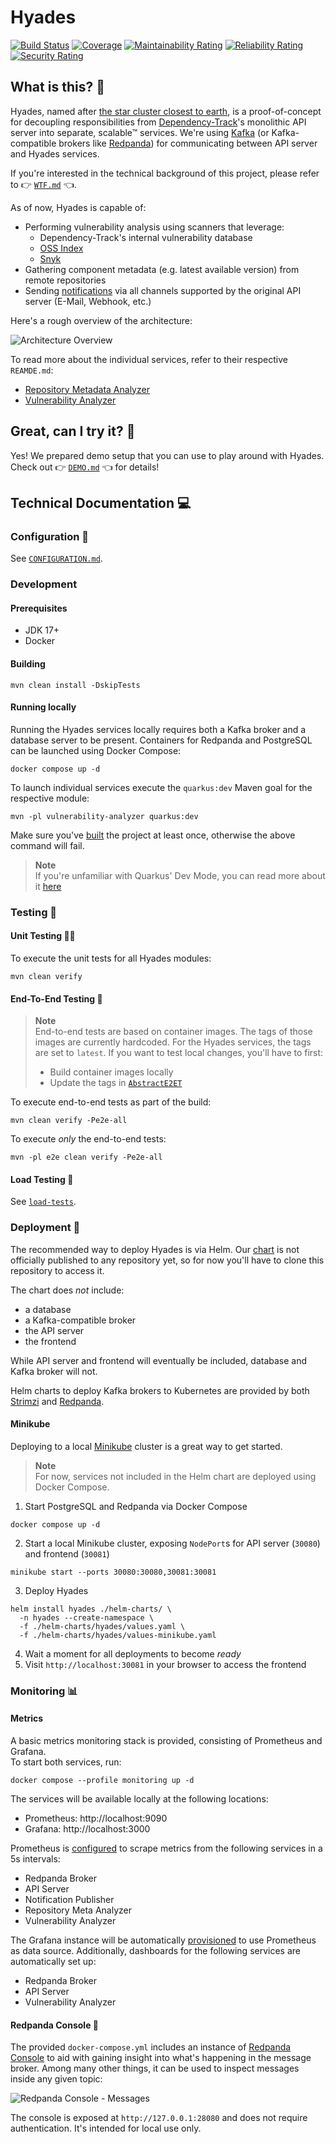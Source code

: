 # Hyades

[![Build Status](https://github.com/DependencyTrack/hyades/actions/workflows/ci.yml/badge.svg)](https://github.com/DependencyTrack/hyades/actions/workflows/ci.yml)
[![Coverage](https://sonarcloud.io/api/project_badges/measure?project=dependency-track_hyades&metric=coverage)](https://sonarcloud.io/summary/new_code?id=dependency-track_hyades)
[![Maintainability Rating](https://sonarcloud.io/api/project_badges/measure?project=dependency-track_hyades&metric=sqale_rating)](https://sonarcloud.io/summary/new_code?id=dependency-track_hyades)
[![Reliability Rating](https://sonarcloud.io/api/project_badges/measure?project=dependency-track_hyades&metric=reliability_rating)](https://sonarcloud.io/summary/new_code?id=dependency-track_hyades)
[![Security Rating](https://sonarcloud.io/api/project_badges/measure?project=dependency-track_hyades&metric=security_rating)](https://sonarcloud.io/summary/new_code?id=dependency-track_hyades)

## What is this? 🤔

Hyades, named after [the star cluster closest to earth](https://en.wikipedia.org/wiki/Hyades_(star_cluster)), 
is a proof-of-concept for decoupling responsibilities from [Dependency-Track]'s monolithic API server into separate, 
scalable™ services. We're using [Kafka] (or Kafka-compatible brokers like [Redpanda]) for communicating between API 
server and Hyades services.

If you're interested in the technical background of this project, please refer to 👉 [`WTF.md`](WTF.md) 👈.

As of now, Hyades is capable of:

* Performing vulnerability analysis using scanners that leverage:
  * Dependency-Track's internal vulnerability database
  * [OSS Index]
  * [Snyk]
* Gathering component metadata (e.g. latest available version) from remote repositories
* Sending [notifications] via all channels supported by the original API server (E-Mail, Webhook, etc.)

Here's a rough overview of the architecture:

![Architecture Overview](docs/architecture-overview.png)

To read more about the individual services, refer to their respective `REAMDE.md`:

* [Repository Metadata Analyzer](repository-meta-analyzer/README.md)
* [Vulnerability Analyzer](vulnerability-analyzer/README.md)

## Great, can I try it? 🙌

Yes! We prepared demo setup that you can use to play around with Hyades.  
Check out 👉 [`DEMO.md`](DEMO.md) 👈 for details!

## Technical Documentation 💻

### Configuration 📝

See [`CONFIGURATION.md`](CONFIGURATION.md).

### Development

#### Prerequisites

* JDK 17+
* Docker

#### Building

```shell
mvn clean install -DskipTests
```

#### Running locally

Running the Hyades services locally requires both a Kafka broker and a database server to be present.
Containers for Redpanda and PostgreSQL can be launched using Docker Compose:

```shell
docker compose up -d
```

To launch individual services execute the `quarkus:dev` Maven goal for the respective module:

```shell
mvn -pl vulnerability-analyzer quarkus:dev
```

Make sure you've [built](#building) the project at least once, otherwise the above command will fail.

> **Note**  
> If you're unfamiliar with Quarkus' Dev Mode, you can read more about it 
> [here](https://quarkus.io/guides/maven-tooling#dev-mode)

### Testing 🤞

#### Unit Testing 🕵️‍♂️

To execute the unit tests for all Hyades modules:

```shell
mvn clean verify
```

#### End-To-End Testing 🧟

> **Note**  
> End-to-end tests are based on container images. The tags of those images are currently hardcoded.
> For the Hyades services, the tags are set to `latest`. If you want to test local changes, you'll have
> to first:
> * Build container images locally
> * Update the tags in [`AbstractE2ET`](https://github.com/DependencyTrack/hyades/blob/main/e2e/src/test/java/org/hyades/e2e/AbstractE2ET.java)

To execute end-to-end tests as part of the build:

```shell
mvn clean verify -Pe2e-all
```

To execute *only* the end-to-end tests:

```shell
mvn -pl e2e clean verify -Pe2e-all
```

#### Load Testing 🚀

See [`load-tests`](load-tests).

### Deployment 🚢

The recommended way to deploy Hyades is via Helm. Our [chart](./helm-charts/hyades) is not officially published
to any repository yet, so for now you'll have to clone this repository to access it.

The chart does *not* include:

* a database
* a Kafka-compatible broker
* the API server
* the frontend

While API server and frontend will eventually be included, database and Kafka broker will not.

Helm charts to deploy Kafka brokers to Kubernetes are provided by both [Strimzi](https://strimzi.io/) 
and [Redpanda](https://github.com/redpanda-data/helm-charts). 

#### Minikube

Deploying to a local [Minikube](https://minikube.sigs.k8s.io/docs/) cluster is a great way to get started.

> **Note**  
> For now, services not included in the Helm chart are deployed using Docker Compose.

1. Start PostgreSQL and Redpanda via Docker Compose
```shell
docker compose up -d
```
2. Start a local Minikube cluster, exposing `NodePort`s for API server (`30080`) and frontend (`30081`)
```shell
minikube start --ports 30080:30080,30081:30081
```
3. Deploy Hyades
```shell
helm install hyades ./helm-charts/ \
  -n hyades --create-namespace \
  -f ./helm-charts/hyades/values.yaml \
  -f ./helm-charts/hyades/values-minikube.yaml
```
4. Wait a moment for all deployments to become *ready*
5. Visit `http://localhost:30081` in your browser to access the frontend

### Monitoring 📊

#### Metrics

A basic metrics monitoring stack is provided, consisting of Prometheus and Grafana.  
To start both services, run:

```shell
docker compose --profile monitoring up -d
```

The services will be available locally at the following locations:

* Prometheus: http://localhost:9090
* Grafana: http://localhost:3000

Prometheus is [configured](monitoring/prometheus.yml) to scrape metrics from the following services in a 5s intervals:

* Redpanda Broker
* API Server
* Notification Publisher
* Repository Meta Analyzer
* Vulnerability Analyzer

The Grafana instance will be automatically [provisioned](monitoring/grafana/provisioning) to use Prometheus as
data source. Additionally, dashboards for the following services are automatically set up:

* Redpanda Broker
* API Server
* Vulnerability Analyzer

#### Redpanda Console 🐼

The provided `docker-compose.yml` includes an instance of [Redpanda Console](https://github.com/redpanda-data/console)
to aid with gaining insight into what's happening in the message broker. Among many other things, it can be used to
inspect messages inside any given topic:

![Redpanda Console - Messages](.github/images/redpanda-console_messages.png)

The console is exposed at `http://127.0.0.1:28080` and does not require authentication. It's intended for local use only.

[Dependency-Track]: https://github.com/DependencyTrack/dependency-track
[Kafka]: https://kafka.apache.org/
[notifications]: https://docs.dependencytrack.org/integrations/notifications/
[OSS Index]: https://ossindex.sonatype.org/
[Redpanda]: https://redpanda.com/
[Snyk]: https://snyk.io/
